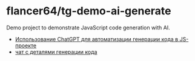 # flancer64/tg-demo-ai-generate

Demo project to demonstrate JavaScript code generation with AI.

* [Использование ChatGPT для автоматизации генерации кода в JS-проекте](https://habr.com/ru/articles/850846/)
* [чат с деталями генерации кода](https://chatgpt.com/share/670e67d0-7708-800d-8fdb-5cd12abf281e)
